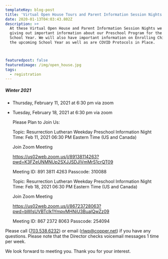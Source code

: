 ```yaml
---
templateKey: blog-post
title: 'Virtual Open House Tours and Parent Information Session Nights:'
date: 2020-01-13T04:03:43.802Z
description: >+
  At these Virtual Open House and Parent Information Session Nights we will be
  giving out important information about our Preschool Program for the 2021-2022
  School Year. We will also have important information on Enrolling Children for
  the upcoming School Year as well as are COVID Protocols in Place.



featuredpost: false
featuredimage: /img/open_house.jpg
tags:
  - registration
---
```

##### Winter 2021

* Thursday, February 11, 2021 at 6:30 pm via zoom
* Tuesday, February 18, 2021 at 6:30 pm via zoom

  Please Plan to Join Us: 

  Topic: Resurrection Lutheran Weekday Preschool Information Night  Time: Feb 11, 2021 06:30 PM Eastern Time (US and Canada) 

  Join Zoom Meeting 

  https://us02web.zoom.us/j/89138114263?pwd=K3FZeUNMNUp2SXJJSDJlVmMrS1crQT09 

  Meeting ID: 891 3811 4263  Passcode: 310088 

  Topic: Resurrection Lutheran Weekday Preschool Information Night  Time: Feb 18, 2021 06:30 PM Eastern Time (US and Canada) 

  Join Zoom Meeting 

  https://us02web.zoom.us/j/86723728063?pwd=bWlsUVBTclk1YmpvMHNiU3BualQwZz09 

  Meeting ID: 867 2372 8063  Passcode: 254094 

Please call ([703.538.6232](tel:+17035386232)) or email ([rlwp@copper.net](mailto:rlwp@copper.net)) if you have any questions. Please note that the Director checks voicemail messages 1 time per week.

We look forward to meeting you. Thank you for your interest.
